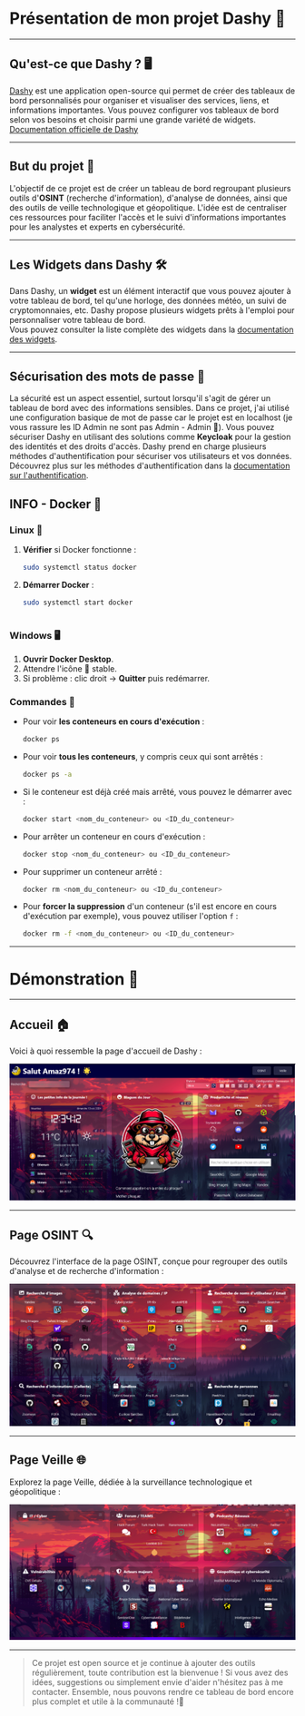 # Présentation de mon projet Dashy 🚀

---

## Qu'est-ce que Dashy ? 🖥️

[Dashy](https://dashy.to) est une application open-source qui permet de créer des tableaux de bord personnalisés pour organiser et visualiser des services, liens, et informations importantes. Vous pouvez configurer vos tableaux de bord selon vos besoins et choisir parmi une grande variété de widgets.  
[Documentation officielle de Dashy](https://dashy.to/docs)

---

## But du projet 🎯

L'objectif de ce projet est de créer un tableau de bord regroupant plusieurs outils d'**OSINT** (recherche d'information), d'analyse de données, ainsi que des outils de veille technologique et géopolitique. L'idée est de centraliser ces ressources pour faciliter l'accès et le suivi d'informations importantes pour les analystes et experts en cybersécurité.

---

## Les Widgets dans Dashy 🛠️

Dans Dashy, un **widget** est un élément interactif que vous pouvez ajouter à votre tableau de bord, tel qu'une horloge, des données météo, un suivi de cryptomonnaies, etc. Dashy propose plusieurs widgets prêts à l'emploi pour personnaliser votre tableau de bord.  
Vous pouvez consulter la liste complète des widgets dans la [documentation des widgets](https://dashy.to/docs/widgets).

---

## Sécurisation des mots de passe 🔐

La sécurité est un aspect essentiel, surtout lorsqu'il s'agit de gérer un tableau de bord avec des informations sensibles. Dans ce projet, j'ai utilisé une configuration basique de mot de passe car le projet est en localhost (je vous rassure les ID Admin ne sont pas Admin - Admin 🤣). Vous pouvez sécuriser Dashy en utilisant des solutions comme **Keycloak** pour la gestion des identités et des droits d'accès. Dashy prend en charge plusieurs méthodes d'authentification pour sécuriser vos utilisateurs et vos données.  
Découvrez plus sur les méthodes d'authentification dans la [documentation sur l'authentification]([https://dashy.to/docs/auth](https://dashy.to/docs/authentication/)).

## INFO - Docker 🍿

### Linux 🐧

1. **Vérifier** si Docker fonctionne :
    
    ```bash
    sudo systemctl status docker
    ```
    
2. **Démarrer Docker** :
    
    ```bash
    sudo systemctl start docker
  
    ```
    

### Windows 🖥️

1. **Ouvrir Docker Desktop**.
2. Attendre l'icône 🐳 stable.
3. Si problème : clic droit → **Quitter** puis redémarrer.

### Commandes 🍗

- Pour voir **les conteneurs en cours d'exécution** :
    
    ```bash
    docker ps
    ```
    
- Pour voir **tous les conteneurs**, y compris ceux qui sont arrêtés :
    
    ```bash
    docker ps -a
    ```

- Si le conteneur est déjà créé mais arrêté, vous pouvez le démarrer avec :
    
    ```bash
    docker start <nom_du_conteneur> ou <ID_du_conteneur>
    ```

- Pour arrêter un conteneur en cours d'exécution :
    
    ```bash
    docker stop <nom_du_conteneur> ou <ID_du_conteneur>
    ```
- Pour supprimer un conteneur arrêté :
    
    ```bash
    docker rm <nom_du_conteneur> ou <ID_du_conteneur>
    ```
    
- Pour **forcer la suppression** d'un conteneur (s'il est encore en cours d'exécution par exemple), vous pouvez utiliser l'option `f` :
    
    ```bash
    docker rm -f <nom_du_conteneur> ou <ID_du_conteneur>
    ```
---
# Démonstration 📸

---

## Accueil 🏠
Voici à quoi ressemble la page d'accueil de Dashy :

![Accueil](images/home.png)

---

## Page OSINT 🔍
Découvrez l'interface de la page OSINT, conçue pour regrouper des outils d'analyse et de recherche d'information :

![OSINT](images/OSINT.png)

---

## Page Veille 🌐
Explorez la page Veille, dédiée à la surveillance technologique et géopolitique :

![Veille](images/veille.png)

---

> Ce projet est open source et je continue à ajouter des outils régulièrement, toute contribution est la bienvenue ! Si vous avez des idées, suggestions ou simplement envie d'aider n'hésitez pas à me contacter. Ensemble, nous pouvons rendre ce tableau de bord encore plus complet et utile à la communauté !🥳




